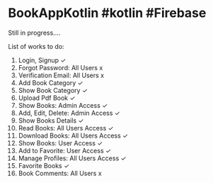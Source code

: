 # BookAppKotlin #kotlin #Firebase
Still in progress....

List of works to do:
1. Login, Signup ✓
2. Forgot Password: All Users x
3. Verification Email: All Users x
4. Add Book Category ✓
5. Show Book Category ✓
6. Upload Pdf Book ✓
7. Show Books: Admin Access ✓
8. Add, Edit, Delete: Admin Access ✓
9. Show Books Details ✓
10. Read Books: All Users Access ✓
11. Download Books: All Users Access ✓
12. Show Books: User Access ✓
13. Add to Favorite: User Access ✓
14. Manage Profiles: All Users Access ✓
15. Favorite Books ✓
16. Book Comments: All Users x

